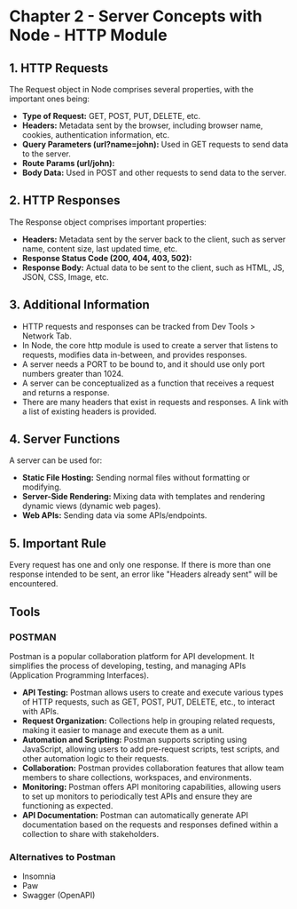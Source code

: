 # Chapter 2 - Server Concepts with Node - HTTP Module

## 1. HTTP Requests
The Request object in Node comprises several properties, with the important ones being:
- **Type of Request:** GET, POST, PUT, DELETE, etc.
- **Headers:** Metadata sent by the browser, including browser name, cookies, authentication information, etc.
- **Query Parameters (url?name=john):** Used in GET requests to send data to the server.
- **Route Params (url/john):**
- **Body Data:** Used in POST and other requests to send data to the server.

## 2. HTTP Responses
The Response object comprises important properties:
- **Headers:** Metadata sent by the server back to the client, such as server name, content size, last updated time, etc.
- **Response Status Code (200, 404, 403, 502):**
- **Response Body:** Actual data to be sent to the client, such as HTML, JS, JSON, CSS, Image, etc.

## 3. Additional Information
- HTTP requests and responses can be tracked from Dev Tools > Network Tab.
- In Node, the core http module is used to create a server that listens to requests, modifies data in-between, and provides responses.
- A server needs a PORT to be bound to, and it should use only port numbers greater than 1024.
- A server can be conceptualized as a function that receives a request and returns a response.
- There are many headers that exist in requests and responses. A link with a list of existing headers is provided.

## 4. Server Functions
A server can be used for:
- **Static File Hosting:** Sending normal files without formatting or modifying.
- **Server-Side Rendering:** Mixing data with templates and rendering dynamic views (dynamic web pages).
- **Web APIs:** Sending data via some APIs/endpoints.

## 5. Important Rule
Every request has one and only one response. If there is more than one response intended to be sent, an error like "Headers already sent" will be encountered.

## Tools
### POSTMAN
Postman is a popular collaboration platform for API development. It simplifies the process of developing, testing, and managing APIs (Application Programming Interfaces).
- **API Testing:** Postman allows users to create and execute various types of HTTP requests, such as GET, POST, PUT, DELETE, etc., to interact with APIs.
- **Request Organization:** Collections help in grouping related requests, making it easier to manage and execute them as a unit.
- **Automation and Scripting:** Postman supports scripting using JavaScript, allowing users to add pre-request scripts, test scripts, and other automation logic to their requests.
- **Collaboration:** Postman provides collaboration features that allow team members to share collections, workspaces, and environments.
- **Monitoring:** Postman offers API monitoring capabilities, allowing users to set up monitors to periodically test APIs and ensure they are functioning as expected.
- **API Documentation:** Postman can automatically generate API documentation based on the requests and responses defined within a collection to share with stakeholders.

### Alternatives to Postman
- Insomnia
- Paw
- Swagger (OpenAPI)
 

